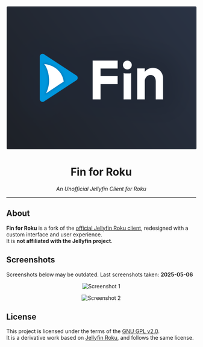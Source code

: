 <p align="center">
  <img src="https://github.com/harleykradovill/fin/blob/master/images/channel-poster_fhd.png?raw=true" alt="Fin for Roku poster" style="border: 1px solid #eee; border-radius: 4px" />
</p>

<h1 align="center">Fin for Roku</h1>
<p align="center"><em>An Unofficial Jellyfin Client for Roku</em></p>

---

## About

**Fin for Roku** is a fork of the [official Jellyfin Roku client](https://github.com/jellyfin/jellyfin-roku), redesigned with a custom interface and user experience.  
It is **not affiliated with the Jellyfin project**.

## Screenshots
Screenshots below may be outdated. Last screenshots taken: **2025-05-06**

<p align="center">
  <img src="screenshots/1.png" alt="Screenshot 1" width="600" />
</p>
<p align="center">
  <img src="screenshots/2.png" alt="Screenshot 2" width="600" />
</p>

## License

This project is licensed under the terms of the [GNU GPL v2.0](LICENSE).  
It is a derivative work based on [Jellyfin Roku](https://github.com/jellyfin/jellyfin-roku), and follows the same license.
